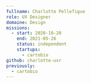 ```yaml
---
fullname: Charlotte Pellefigue
role: UX Designer
domaine: Design
missions:
  - start: 2020-10-20
    end: 2021-05-26
    status: independent
    startups:
      - cartobio
github: charlotte-uxr
previously:
  - cartobio
---
```

